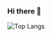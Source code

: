 ### Hi there 👋

<!--
**akhilsahuji/akhilsahuji** is a ✨ _special_ ✨ repository because its `README.md` (this file) appears on your GitHub profile.

Here are some ideas to get you started:

- 🔭 I’m currently working on ...
- 🌱 I’m currently learning ...
- 👯 I’m looking to collaborate on ...
- 🤔 I’m looking for help with ...
- 💬 Ask me about ...
- 📫 How to reach me: ...
- 😄 Pronouns: ...
- ⚡ ![Top Langs](https://github-readme-stats.vercel.app/api/top-langs/?username=CharalambosIoannou&theme=tokyonight)Fun fact: ...
-->
![Top Langs](https://github-readme-stats.vercel.app/api/top-langs/?username=CharalambosIoannou&theme=tokyonight)
